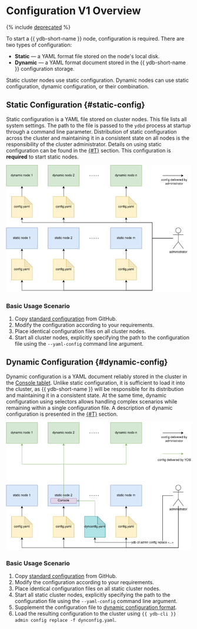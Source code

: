 # Configuration V1 Overview

{% include [deprecated](_includes/deprecated.md) %}

To start a {{ ydb-short-name }} node, configuration is required. There are two types of configuration:

* **Static** — a YAML format file stored on the node's local disk.
* **Dynamic** — a YAML format document stored in the {{ ydb-short-name }} configuration storage.

Static cluster nodes use static configuration. Dynamic nodes can use static configuration, dynamic configuration, or their combination.

## Static Configuration {#static-config}

Static configuration is a YAML file stored on cluster nodes. This file lists all system settings. The path to the file is passed to the `ydbd` process at startup through a command line parameter. Distribution of static configuration across the cluster and maintaining it in a consistent state on all nodes is the responsibility of the cluster administrator. Details on using static configuration can be found in the [{#T}](static-config.md) section. This configuration is **required** to start static nodes.

![data tab](_assets/config-chart-1.png "static configs")

### Basic Usage Scenario

1. Copy [standard configuration](https://github.com/ydb-platform/ydb/tree/main/ydb/deploy/yaml_config_examples/) from GitHub.
2. Modify the configuration according to your requirements.
3. Place identical configuration files on all cluster nodes.
4. Start all cluster nodes, explicitly specifying the path to the configuration file using the `--yaml-config` command line argument.

## Dynamic Configuration {#dynamic-config}

Dynamic configuration is a YAML document reliably stored in the cluster in the [Console tablet](../../../concepts/glossary.md#console). Unlike static configuration, it is sufficient to load it into the cluster, as {{ ydb-short-name }} will be responsible for its distribution and maintaining it in a consistent state. At the same time, dynamic configuration using selectors allows handling complex scenarios while remaining within a single configuration file. A description of dynamic configuration is presented in the [{#T}](./dynamic-config.md) section.

![data tab](_assets/config-chart-2.png "static and dynamic configs")

### Basic Usage Scenario

1. Copy [standard configuration](https://github.com/ydb-platform/ydb/tree/main/ydb/deploy/yaml_config_examples/) from GitHub.
2. Modify the configuration according to your requirements.
3. Place identical configuration files on all static cluster nodes.
4. Start all static cluster nodes, explicitly specifying the path to the configuration file using the `--yaml-config` command line argument.
5. Supplement the configuration file to [dynamic configuration format](./dynamic-config.md#example).
6. Load the resulting configuration to the cluster using `{{ ydb-cli }} admin config replace -f dynconfig.yaml`.